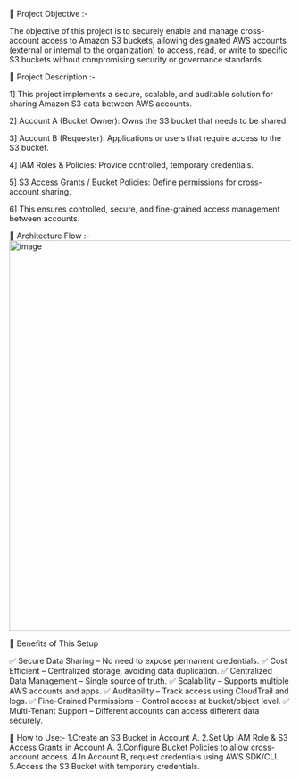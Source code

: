📌 Project Objective :-

The objective of this project is to securely enable and manage cross-account access to Amazon S3 buckets, allowing designated AWS accounts (external or internal to the organization) to access, read, or write to specific S3 buckets without compromising security or governance standards.

📌 Project Description :-

1] This project implements a secure, scalable, and auditable solution for sharing Amazon S3 data between AWS accounts.

2] Account A (Bucket Owner): Owns the S3 bucket that needs to be shared.

3] Account B (Requester): Applications or users that require access to the S3 bucket.

4] IAM Roles & Policies: Provide controlled, temporary credentials.

5] S3 Access Grants / Bucket Policies: Define permissions for cross-account sharing.

6] This ensures controlled, secure, and fine-grained access management between accounts.


📌 Architecture Flow :-
<img width="1200" height="700" alt="image" src="https://github.com/user-attachments/assets/6e4d5d4e-feb3-4df1-9de2-021492b4cec5" />

📌 Benefits of This Setup

✅ Secure Data Sharing – No need to expose permanent credentials.
✅ Cost Efficient – Centralized storage, avoiding data duplication.
✅ Centralized Data Management – Single source of truth.
✅ Scalability – Supports multiple AWS accounts and apps.
✅ Auditability – Track access using CloudTrail and logs.
✅ Fine-Grained Permissions – Control access at bucket/object level.
✅ Multi-Tenant Support – Different accounts can access different data securely.

📖 How to Use:-
1.Create an S3 Bucket in Account A.
2.Set Up IAM Role & S3 Access Grants in Account A.
3.Configure Bucket Policies to allow cross-account access.
4.In Account B, request credentials using AWS SDK/CLI.
5.Access the S3 Bucket with temporary credentials.


